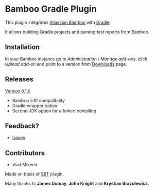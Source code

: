 # Bamboo Gradle Plugin #
This plugin integrates [Atlassian Bamboo](http://www.atlassian.com/software/bamboo) with [Gradle](http://www.gradle.org/).

It allows building Gradle projects and parsing test reports from Bamboo.

## Installation ##
In your Bamboo instance go to *Administration* / *Manage add-ons*, click *Upload add-on* and point to a version from [Downloads](https://gitlab.com/vlad-mk/bamboo-plugin-gradle/downloads) page.

## Releases ##
[Version 0.1.0](https://github.com/vlad-mk/bamboo-plugin-gradle/releases)
- Bamboo 5.10 compatibility
- Gradle wrapper option
- Second JDK option for a forked compiling

## Feedback? ##
- [Issues](https://github.com/vlad-mk/bamboo-plugin-gradle/issues)

## Contributors ##
- Vlad Mikerin

Made on basis of [SBT](https://bitbucket.org/atlassian/bamboo-sbt-plugin) plugin.

Many thanks to __James Dumay__, __John Knight__ and __Krystian Brazulewicz__.

